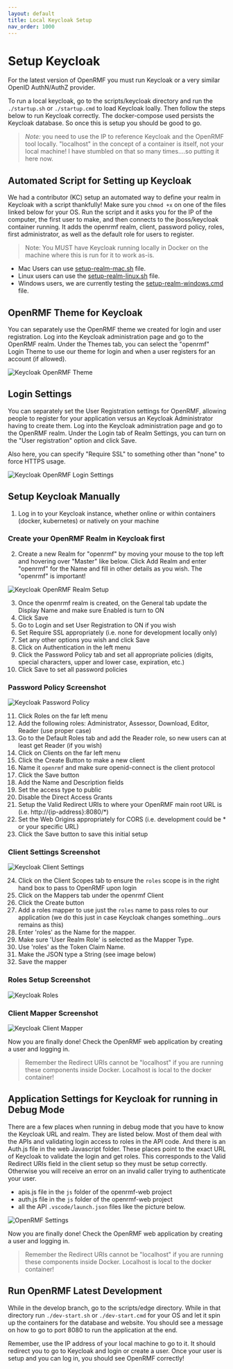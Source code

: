```yaml
---
layout: default
title: Local Keycloak Setup
nav_order: 1000
---
```


# Setup Keycloak
For the latest version of OpenRMF you must run Keycloak or a very similar OpenID AuthN/AuthZ provider.

To run a local keycloak, go to the scripts/keycloak directory and run the `./startup.sh` or `./startup.cmd` to load Keycloak loally. Then follow the steps below to run Keycloak correctly. The docker-compose used persists the Keycloak database. So once this is setup you should be good to go.  

> _Note:_ you need to use the IP to reference Keycloak and the OpenRMF tool locally. "localhost" in the concept of a container is itself, not your local machine! I have stumbled on that so many times....so putting it here now. 

## Automated Script for Setting up Keycloak
We had a contributor (KC) setup an automated way to define your realm in Keycloak with a script thankfully!  Make sure you `chmod +x` on one of the files linked below for your OS. Run the script and it asks you for the IP of the computer, the first user to make, and then connects to the jboss/keycloak container running. It adds the openrmf realm, client, password policy, roles, first administrator, as well as the default role for users to register.

> Note: You MUST have Keycloak running locally in Docker on the machine where this is run for it to work as-is.

* Mac Users can use [setup-realm-mac.sh](https://github.com/Cingulara/openrmf-docs/blob/master/scripts/keycloak/setup-realm-mac.sh) file.
* Linux users can use the [setup-realm-linux.sh](https://github.com/Cingulara/openrmf-docs/blob/master/scripts/keycloak/setup-realm-linux.sh) file. 
* Windows users, we are currently testing the [setup-realm-windows.cmd](https://github.com/Cingulara/openrmf-docs/blob/master/scripts/keycloak/setup-realm-windows.cmd) file. 

## OpenRMF Theme for Keycloak
You can separately use the OpenRMF theme we created for login and user registration. Log into the Keycloak administration page and go to the OpenRMF realm. Under the Themes tab, you can select the "openrmf" Login Theme to use our theme for login and when a user registers for an account (if allowed).

![Keycloak OpenRMF Theme](/assets/keycloak/realm-theme-settings.png)

## Login Settings
You can separately set the User Registration settings for OpenRMF, allowing people to register for your application versus an 
Keycloak Administrator having to create them. Log into the Keycloak administration page and go to the OpenRMF realm. Under the Login tab of Realm Settings, you can turn on the "User registration" option and click Save. 

Also here, you can specify "Require SSL" to something other than "none" to force HTTPS usage.

![Keycloak OpenRMF Login Settings](/assets/keycloak/realm-login-settings.png)

## Setup Keycloak Manually

1. Log in to your Keycloak instance, whether online or within containers (docker, kubernetes) or natively on your machine

### Create your OpenRMF Realm in Keycloak first
2. Create a new Realm for "openrmf" by moving your mouse to the top left and hovering over "Master" like below. Click Add Realm and 
enter "openrmf" for the Name and fill in other details as you wish. The "openrmf" is important!

![Keycloak OpenRMF Realm Setup](/assets/keycloak/keycloak-setup-realm.png)

3. Once the openrmf realm is created, on the General tab update the Display Name and make sure Enabled is turn to ON
4. Click Save
5. Go to Login and set User Registration to ON if you wish
6. Set Require SSL appropriately (i.e. none for development locally only)
7. Set any other options you wish and click Save
8. Click on Authentication in the left menu
9. Click the Password Policy tab and set all appropriate policies (digits, special characters, upper and lower case, expiration, etc.)
10. Click Save to set all password policies

### Password Policy Screenshot
![Keycloak Password Policy](/assets/keycloak/authentication-password-policy.png)

11. Click Roles on the far left menu
12. Add the following roles: Administrator, Assessor, Download, Editor, Reader (use proper case)
13. Go to the Default Roles tab and add the Reader role, so new users can at least get Reader (if you wish)
14. Click on Clients on the far left menu
15. Click the Create Button to make a new client
16. Name it `openrmf` and make sure openid-connect is the client protocol
17. Click the Save button
18. Add the Name and Description fields
19. Set the access type to public
20. Disable the Direct Access Grants
21. Setup the Valid Redirect URIs to where your OpenRMF main root URL is (i.e. http://{ip-address}:8080/*)
22. Set the Web Origins appropriately for CORS (i.e. development could be * or your specific URL)
23. Click the Save button to save this initial setup

### Client Settings Screenshot
![Keycloak Client Settings](/assets/keycloak/keycloak-openrmf-settings.png)

24. Click on the Client Scopes tab to ensure the `roles` scope is in the right hand box to pass to OpenRMF upon login
25. Click on the Mappers tab under the openrmf Client
26. Click the Create button
27. Add a roles mapper to use just the `roles` name to pass roles to our application (we do this just in case Keycloak changes something...ours remains as this)
28. Enter 'roles' as the Name for the mapper.
29. Make sure 'User Realm Role' is selected as the Mapper Type.
30. Use 'roles' as the Token Claim Name.
31. Make the JSON type a String (see image below)
32. Save the mapper

### Roles Setup Screenshot
![Keycloak Roles](/assets/keycloak/keycloak-roles.png)


### Client Mapper Screenshot
![Keycloak Client Mapper](/assets/keycloak/keycloak-openrmf-client-mapper-roles.png)

Now you are finally done! Check the OpenRMF web application by creating a user and logging in. 

> Remember the Redirect URIs cannot be "localhost" if you are running these components inside Docker. Localhost is local to the docker container!

## Application Settings for Keycloak for running in Debug Mode
There are a few places when running in debug mode that you have to know the Keycloak URL and realm. They are listed below. Most of them deal with the APIs and validating login access to roles in the API code. And there is an Auth.js file in the web Javascript folder.  These places point to the exact URL of Keycloak to validate the login and get roles. This corresponds to the Valid Redirect URIs field in the client setup so they must be setup correctly. Otherwise you will receive an error on an invalid caller trying to authenticate your user.

* apis.js file in the `js` folder of the openrmf-web project
* auth.js file in the `js` folder of the openrmf-web project
* all the API `.vscode/launch.json` files like the picture below.

![OpenRMF Settings](/assets/keycloak/dotnet-core-keycloak-reference.png)

Now you are finally done! Check the OpenRMF web application by creating a user and logging in. 

> Remember the Redirect URIs cannot be "localhost" if you are running these components inside Docker. Localhost is local to the docker container!

## Run OpenRMF Latest Development

While in the develop branch, go to the scripts/edge directory. While in that directory run `./dev-start.sh` or `./dev-start.cmd` for your OS and let it spin up the containers for the database and website. You should see a message on how to go to port 8080 to run the application at the end. 

Remember, use the IP address of your local machine to go to it. It should redirect you to go to Keycloak and login or create a user. Once your user is setup and you can log in, you should see OpenRMF correctly!